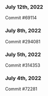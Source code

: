 ### July 12th, 2022

Commit #69114

### July 8th, 2022

Commit #294081

### July 5th, 2022

Commit #314353


### July 4th, 2022

Commit #72281
